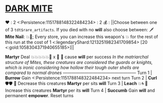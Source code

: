 # [__**DARK MITE**__](<https://www.youtube.com/watch?v=vKDQNGDOdE4>)
❤️ : 2
<:Persistence:1151788148322484234> : 2
💰 : ||Choose between one of 3 `tdt$rare_artifacts`. If you died with no __will__ also choose between: 🗡️ **Mite Nail**: 💥🎯; Every store, you can increase this weapon's 💥 for the rest of this run at the cost of 1 <:legendaryShard:1213251982341709854> [20 <:gold:1058304371940655185>]||

**Martyr** Deal 💥💥💥💥💥🎯 x :busts_in_silhouette: 🔀 cause __will__ per success
*In the matriarchal structure of Mites, these creatures are considered the guards or knights, which is ironic considering how hollow their tough outer shells are compared to normal drones*
—————————————————
Turn 1  | **Burrow** Gain <:Persistence:1151788148322484234> next turn
Turn 2 | **Curl**  🛡️🛡️ 🔀 Decrease this creatures **Martyr** per sits __will__
Turn 3 | **Leach** 💥🌀 🔀 Increase this creatures **Martyr** per its __will__
Turn 4 | **Succumb** Gain __will__ and permanent __empower__. Reset turns
